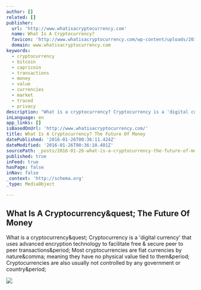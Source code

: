 ```yaml
---
author: []
related: []
publisher:
  url: 'http://www.whatisacryptocurrency.com'
  name: What Is A Cryptocurrency?
  favicon: 'http://www.whatisacryptocurrency.com/wp-content/uploads/2015/09/what-is-cryptocurrency1.png'
  domain: www.whatisacryptocurrency.com
keywords:
  - cryptocurrency
  - bitcoin
  - capricoin
  - transactions
  - money
  - value
  - currencies
  - market
  - traced
  - privacy
description: "What is a cryptocurrency? Cryptocurrency is a 'digital currency' that uses advanced encryption technology to facilitate free & secure peer to peer transactions. Most cryptocurrencies are fiat currencies by nature, meaning they have no physical value tied to them. Cryptocurrencies are also usually not controlled by any government or country."
inLanguage: en
app_links: []
isBasedOnUrl: 'http://www.whatisacryptocurrency.com/'
title: What Is A Cryptocurrency? The Future Of Money
datePublished: '2016-01-26T00:36:11.424Z'
dateModified: '2016-01-26T00:36:10.401Z'
sourcePath: _posts/2016-01-26-what-is-a-cryptocurrency-the-future-of-money.md
published: true
inFeed: true
hasPage: false
inNav: false
_context: 'http://schema.org'
_type: MediaObject

---
```

<article style=""><h1>What Is A Cryptocurrency&amp;quest; The Future Of Money</h1><p>What is a cryptocurrency&amp;quest; Cryptocurrency is a 'digital currency' that uses advanced encryption technology to facilitate free &amp; secure peer to peer transactions&amp;period; Most cryptocurrencies are fiat currencies by nature&amp;comma; meaning they have no physical value tied to them&amp;period; Cryptocurrencies are also usually not controlled by any government or country&amp;period;</p><img src="http://www.whatisacryptocurrency.com/wp-content/uploads/2015/06/what-is-a-cryptocurrency1.png" /></article>